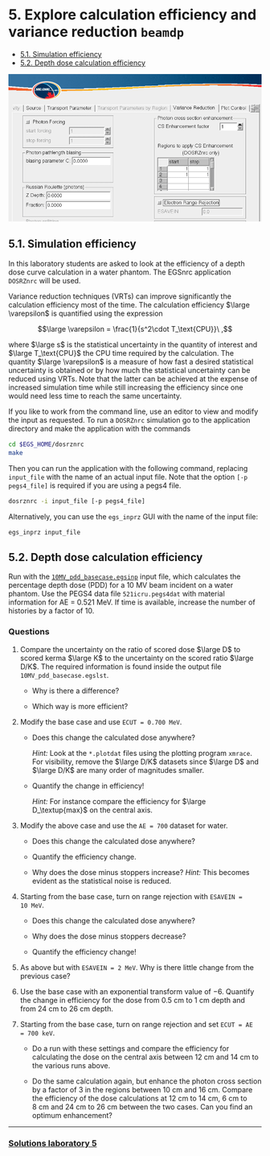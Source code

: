 <!-- # 1. -->
<!-- # 2. -->
<!-- # 3. -->
<!-- # 4. -->

# 5. Explore calculation efficiency and variance reduction `beamdp` <!-- omit in toc -->

- [5.1. Simulation efficiency](#51-simulation-efficiency)
- [5.2. Depth dose calculation efficiency](#52-depth-dose-calculation-efficiency)

![cover.png](./assets/cover.png)

## 5.1. Simulation efficiency

In this laboratory students are asked to look at the efficiency of a depth dose
curve calculation in a water phantom. The EGSnrc application `DOSRZnrc` will be
used.

Variance reduction techniques (VRTs) can improve significantly the calculation
efficiency most of the time. The calculation efficiency $\large \varepsilon$ is
quantified using the expression

$$\large \varepsilon = \frac{1}{s^2\cdot T_\text{CPU}}\ ,$$

where $\large s$ is the statistical uncertainty in the quantity of interest and
$\large T_\text{CPU}$ the CPU time required by the calculation. The quantity
$\large \varepsilon$ is a measure of how fast a desired statistical uncertainty is
obtained or by how much the statistical uncertainty can be reduced using VRTs.
Note that the latter can be achieved at the expense of increased simulation time
while still increasing the efficiency since one would need less time to reach
the same uncertainty.

If you like to work from the command line, use an editor to view and modify the
input as requested. To run a `DOSRZnrc` simulation go to the application
directory and make the application with the commands

```bash
cd $EGS_HOME/dosrznrc
make
```

Then you can run the application with the following command, replacing
`input_file` with the name of an actual input file. Note that the option `[-p
pegs4_file]` is required if you are using a pegs4 file.

```bash
dosrznrc -i input_file [-p pegs4_file]
```

Alternatively, you can use the `egs_inprz` GUI with the name of the input file:

```bash
egs_inprz input_file
```

## 5.2. Depth dose calculation efficiency

Run with the [`10MV_pdd_basecase.egsinp`](./assets/10MV_pdd_basecase.egsinp)
input file, which calculates the percentage depth dose (PDD) for a 10 MV beam
incident on a water phantom. Use the PEGS4 data file `521icru.pegs4dat` with
material information for AE = 0.521 MeV. If time is available, increase the
number of histories by a factor of 10.

### Questions

1. Compare the uncertainty on the ratio of scored dose $\large D$ to scored
   kerma $\large K$ to the uncertainty on the scored ratio $\large D/K$. The
   required information is found inside the output file
   `10MV_pdd_basecase.egslst`.

   - Why is there a difference?

   - Which way is more efficient?

2. Modify the base case and use `ECUT = 0.700 MeV`.

   - Does this change the calculated dose anywhere?

     *Hint:* Look at the `*.plotdat` files using the plotting program  `xmrace`.
     For visibility, remove the $\large D/K$ datasets since $\large D$ and
     $\large D/K$ are many order of magnitudes smaller.

   - Quantify the change in efficiency!

     *Hint:* For instance compare the efficiency for $\large D_\textup{max}$ on
     the central axis.

3. Modify the above case and use the `AE = 700` dataset for water.

   - Does this change the calculated dose anywhere?

   - Quantify the efficiency change.

   - Why does the dose minus stoppers increase? *Hint:* This becomes evident as
     the statistical noise is reduced.

4. Starting from the base case, turn on range rejection with `ESAVEIN = 10 MeV`.

   - Does this change the calculated dose anywhere?

   - Why does the dose minus stoppers decrease?

   - Quantify the efficiency change!

5. As above but with `ESAVEIN = 2 MeV`. Why is there little change from the
   previous case?

6. Use the base case with an exponential transform value of −6. Quantify the
   change in efficiency for the dose from 0.5 cm to 1 cm depth and from 24 cm to
   26 cm depth.

7. Starting from the base case, turn on range rejection and set `ECUT = AE = 700
   keV`.

   - Do a run with these settings and compare the efficiency for calculating the
     dose on the central axis between 12 cm and 14 cm to the various runs above.

   - Do the same calculation again, but enhance the photon cross section by a
     factor of 3 in the regions between 10 cm and 16 cm. Compare the efficiency
     of the dose calculations at 12 cm to 14 cm, 6 cm to 8 cm and 24 cm to 26 cm
     between the two cases. Can you find an optimum enhancement?

---

### [Solutions laboratory 5](Lab-05-solutions.md)
